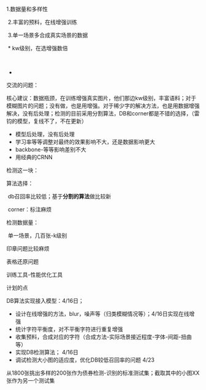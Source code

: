 1.数据量和多样性

​	2.丰富的预料，在线增强训练

​	3.单一场景多合成真实场景的数据

​	* kw级别，在选增强数倍

​	

* 



交流的问题：

核心建议：数据瓶颈，在训练增强真实图片，他们那边kw级别，丰富语料；对于模糊图片的问题；没有做，也是用增强。对于稀少字的解决方法，也是用数据增强解决，没有后处理；检测的目前采用分割算法，DB和corner都是不错的选择，（雷钧的模型，复线不了，不在更新）





* 模型后处理，没有后处理
* 学习率等等调整对最终的效果影响不大，还是数据影响更大
* backbone-等等影响差别不大
* 用经典的CRNN









检测这一块：

算法选择：

​	db召回率比较低；基于**分割的算法**做比较新

​    corner：标注麻烦

检测数据量：

​	单一场景，几百张-k级别



印章问题比较麻烦

表格还原问题



训练工具-性能优化工具



计划的点

DB算法实现接入模型：4/16日；

* 设计在线增强的方法，blur，噪声等（归类模糊情况等）；4/16日实现在线增强
* 统计字符平衡度，对不平衡字符进行重复增强
* 收集预料，合成对应的字符（合成方法-实际场景接近程度-字体-间距-扭曲等）
* 实现DB检测算法； 4/16日
* 调试检测大小图的适应度，优化DB较低召回率的问题  4/23

 

从1800张挑出多样的200张作为债券检测-识别的标准测试集；截取其中的小图XX张作为另一个测试集